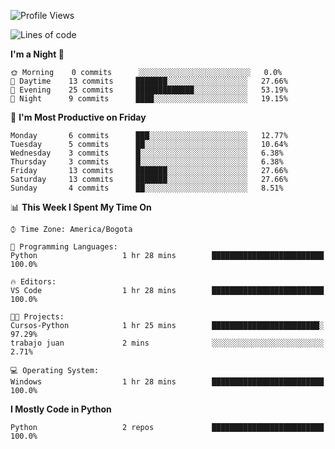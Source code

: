 <!--START_SECTION:waka-->
![Profile Views](http://img.shields.io/badge/Profile%20Views-0-blue)

![Lines of code](https://img.shields.io/badge/From%20Hello%20World%20I%27ve%20Written-3709%20lines%20of%20code-blue)

**I'm a Night 🦉** 

```text
🌞 Morning    0 commits      ░░░░░░░░░░░░░░░░░░░░░░░░░   0.0% 
🌆 Daytime    13 commits     ███████░░░░░░░░░░░░░░░░░░   27.66% 
🌃 Evening    25 commits     █████████████░░░░░░░░░░░░   53.19% 
🌙 Night      9 commits      ████░░░░░░░░░░░░░░░░░░░░░   19.15%

```
📅 **I'm Most Productive on Friday** 

```text
Monday       6 commits      ███░░░░░░░░░░░░░░░░░░░░░░   12.77% 
Tuesday      5 commits      ██░░░░░░░░░░░░░░░░░░░░░░░   10.64% 
Wednesday    3 commits      █░░░░░░░░░░░░░░░░░░░░░░░░   6.38% 
Thursday     3 commits      █░░░░░░░░░░░░░░░░░░░░░░░░   6.38% 
Friday       13 commits     ███████░░░░░░░░░░░░░░░░░░   27.66% 
Saturday     13 commits     ███████░░░░░░░░░░░░░░░░░░   27.66% 
Sunday       4 commits      ██░░░░░░░░░░░░░░░░░░░░░░░   8.51%

```


📊 **This Week I Spent My Time On** 

```text
⌚︎ Time Zone: America/Bogota

💬 Programming Languages: 
Python                   1 hr 28 mins        █████████████████████████   100.0%

🔥 Editors: 
VS Code                  1 hr 28 mins        █████████████████████████   100.0%

🐱‍💻 Projects: 
Cursos-Python            1 hr 25 mins        ████████████████████████░   97.29% 
trabajo juan             2 mins              ░░░░░░░░░░░░░░░░░░░░░░░░░   2.71%

💻 Operating System: 
Windows                  1 hr 28 mins        █████████████████████████   100.0%

```

**I Mostly Code in Python** 

```text
Python                   2 repos             █████████████████████████   100.0%

```



<!--END_SECTION:waka-->
